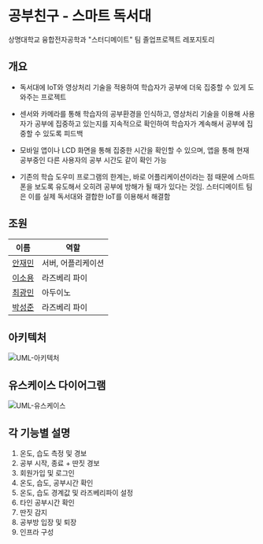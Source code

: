 # 공부친구 - 스마트 독서대
상명대학교 융합전자공학과 "스터디메이트" 팀 졸업프로젝트 레포지토리
## 개요
* 독서대에 IoT와 영상처리 기술을 적용하여 학습자가 공부에 더욱 집중할 수 있게 도와주는 프로젝트

* 센서와 카메라를 통해 학습자의 공부환경을 인식하고, 영상처리 기술을 이용해 사용자가 공부에 집중하고 있는지를 지속적으로 확인하여 학습자가 계속해서 공부에 집중할 수 있도록 피드백

* 모바일 앱이나 LCD 화면을 통해 집중한 시간을 확인할 수 있으며, 앱을 통해 현재 공부중인 다른 사용자의 공부 시간도 같이 확인 가능

* 기존의 학습 도우미 프로그램의 한계는, 바로 어플리케이션이라는 점 때문에 스마트폰을 보도록 유도해서 오히려 공부에 방해가 될 때가 있다는 것임. 스터디메이트 팀은 이를 실제 독서대와 결합한 IoT를 이용해서 해결함
## 조원
| 이름                                    |              역할 |
| --------------------------------------- | ---------------- |
| [안재민](https://github.com/veryneuron) | 서버, 어플리케이션 |
| [이소용](https://github.com/iot-lsy)    | 라즈베리 파이      |
| [최광민](https://github.com/KwangMinChoi1)    | 아두이노     |
| [박성준](https://github.com/park-sungjune)    | 라즈베리 파이 |
## 아키텍처
![UML-아키텍처](https://user-images.githubusercontent.com/29668913/187029125-3ec58179-c597-470c-993b-b7b9db18e9f9.jpg)
## 유스케이스 다이어그램
![UML-유스케이스](https://user-images.githubusercontent.com/29668913/187030398-db27dfa3-129b-445d-aa68-c1cfe99dfacb.jpg)
## 각 기능별 설명
1. 온도, 습도 측정 및 경보
2. 공부 시작, 종료 + 딴짓 경보
3. 회원가입 및 로그인
4. 온도, 습도, 공부시간 확인
5. 온도, 습도 경계값 및 라즈베리파이 설정
6. 타인 공부시간 확인
7. 딴짓 감지
8. 공부방 입장 및 퇴장
9. 인프라 구성
